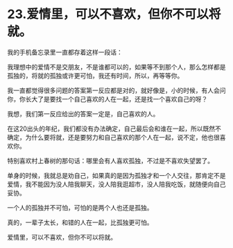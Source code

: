# 23.爱情里，可以不喜欢，但你不可以将就。

我的手机备忘录里一直都存着这样一段话：

我理想中的爱情不是交朋友，不是谁都可以的，如果等不到那个人，那么怎样都是孤独的，将就的孤独或许更可怕，我还有时间，所以，再等等你。

我一直都觉得很多问题的答案第一反应都是对的，就好像是，小的时候，有人会问你，你长大了是要找一个自己喜欢的人在一起，还是找一个喜欢自己的呀？

我想，我们第一反应给出的答案一定是，自己喜欢的人。

在这20出头的年纪，我们都没有办法确定，自己最后会和谁在一起，所以既然不确定，为什么要将就，还是要努力和自己喜欢的那个人在一起，说不定，他也很喜欢你。

特别喜欢村上春树的那句话：哪里会有人喜欢孤独，不过是不喜欢失望罢了。

单身的时候，我就总是劝自己，如果真的是因为孤独才和一个人交往，那肯定不是爱情，我不能因为没人陪我聊天，没人陪我逛超市，没人陪我吃饭，就随便向自己妥协。

一个人的孤独并不可怕，可怕的是两个人也还是孤独。

真的，一辈子太长，和错的人在一起，比孤独更可怕。

爱情里，可以不喜欢，但你不可以将就。

